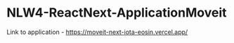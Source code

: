 # NLW4-ReactNext-ApplicationMoveit

Link to application - https://moveit-next-iota-eosin.vercel.app/
